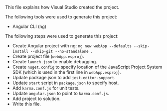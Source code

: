 This file explains how Visual Studio created the project.

The following tools were used to generate this project:
- Angular CLI (ng)

The following steps were used to generate this project:
- Create Angular project with ng: `ng new webApp --defaults --skip-install --skip-git --no-standalone `.
- Create project file (`webApp.esproj`).
- Create `launch.json` to enable debugging.
- Create `nuget.config` to specify location of the JavaScript Project System SDK (which is used in the first line in `webApp.esproj`).
- Update package.json to add `jest-editor-support`.
- Update `start` script in `package.json` to specify host.
- Add `karma.conf.js` for unit tests.
- Update `angular.json` to point to `karma.conf.js`.
- Add project to solution.
- Write this file.

